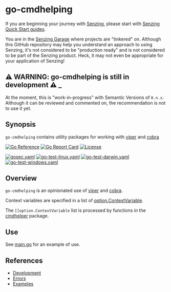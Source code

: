 # go-cmdhelping

If you are beginning your journey with
[Senzing](https://senzing.com/),
please start with
[Senzing Quick Start guides](https://docs.senzing.com/quickstart/).

You are in the
[Senzing Garage](https://github.com/senzing-garage)
where projects are "tinkered" on.
Although this GitHub repository may help you understand an approach to using Senzing,
it's not considered to be "production ready" and is not considered to be part of the Senzing product.
Heck, it may not even be appropriate for your application of Senzing!

## :warning: WARNING: go-cmdhelping is still in development :warning: _

At the moment, this is "work-in-progress" with Semantic Versions of `0.n.x`.
Although it can be reviewed and commented on,
the recommendation is not to use it yet.

## Synopsis

`go-cmdhelping` contains utility packages for working with
[viper](https://github.com/spf13/viper) and
[cobra](https://github.com/spf13/cobra)

[![Go Reference](https://pkg.go.dev/badge/github.com/senzing-garage/go-cmdhelping.svg)](https://pkg.go.dev/github.com/senzing-garage/go-cmdhelping)
[![Go Report Card](https://goreportcard.com/badge/github.com/senzing-garage/go-cmdhelping)](https://goreportcard.com/report/github.com/senzing-garage/go-cmdhelping)
[![License](https://img.shields.io/badge/License-Apache2-brightgreen.svg)](https://github.com/senzing-garage/go-cmdhelping/blob/main/LICENSE)

[![gosec.yaml](https://github.com/senzing-garage/go-cmdhelping/actions/workflows/gosec.yaml/badge.svg)](https://github.com/senzing-garage/go-cmdhelping/actions/workflows/gosec.yaml)
[![go-test-linux.yaml](https://github.com/senzing-garage/go-cmdhelping/actions/workflows/go-test-linux.yaml/badge.svg)](https://github.com/senzing-garage/go-cmdhelping/actions/workflows/go-test-linux.yaml)
[![go-test-darwin.yaml](https://github.com/senzing-garage/go-cmdhelping/actions/workflows/go-test-darwin.yaml/badge.svg)](https://github.com/senzing-garage/go-cmdhelping/actions/workflows/go-test-darwin.yaml)
[![go-test-windows.yaml](https://github.com/senzing-garage/go-cmdhelping/actions/workflows/go-test-windows.yaml/badge.svg)](https://github.com/senzing-garage/go-cmdhelping/actions/workflows/go-test-windows.yaml)

## Overview

`go-cmdhelping` is an opinionated use of
[viper](https://github.com/spf13/viper) and
[cobra](https://github.com/spf13/cobra).

Context variables are specified in a list of
[option.ContextVariable](option/option.go).

The `[]option.ContextVariable` list is processed by functions in the
[cmdhelper](cmdhelper) package.

## Use

See
[main.go](main.go)
for an example of use.

## References

- [Development](docs/development.md)
- [Errors](docs/errors.md)
- [Examples](docs/examples.md)
